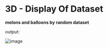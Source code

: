 #  3D - Display Of Dataset
**melons and balloons by random dataset**

output:

![image](https://user-images.githubusercontent.com/83751182/128349906-143f33c2-4959-4ee5-af96-950ddad97b01.png)
